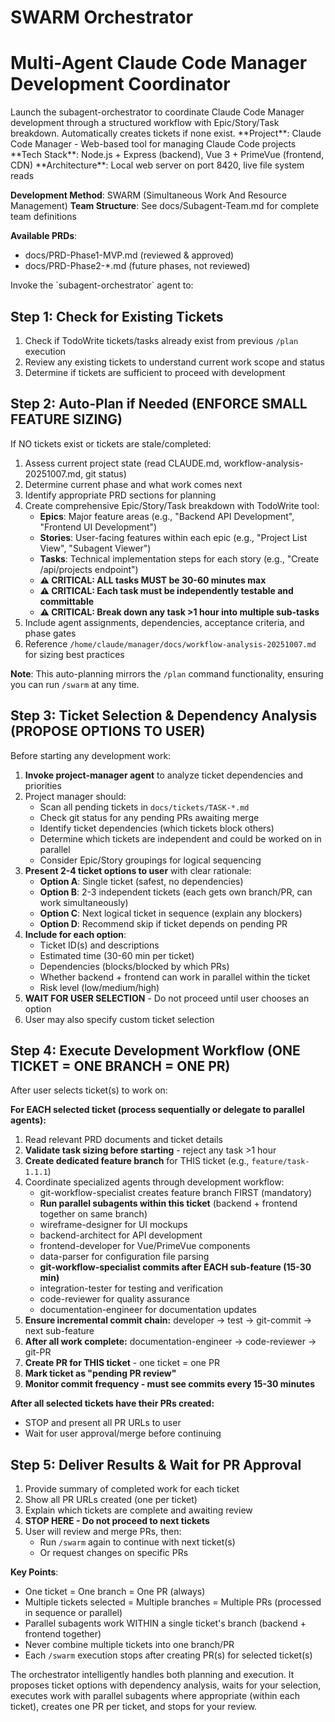 # SWARM Orchestrator
# Multi-Agent Claude Code Manager Development Coordinator

<task>
Launch the subagent-orchestrator to coordinate Claude Code Manager development through a structured workflow with Epic/Story/Task breakdown. Automatically creates tickets if none exist.
</task>

<context>
**Project**: Claude Code Manager - Web-based tool for managing Claude Code projects
**Tech Stack**: Node.js + Express (backend), Vue 3 + PrimeVue (frontend, CDN)
**Architecture**: Local web server on port 8420, live file system reads

**Development Method**: SWARM (Simultaneous Work And Resource Management)
**Team Structure**: See docs/Subagent-Team.md for complete team definitions

**Available PRDs**:
- docs/PRD-Phase1-MVP.md (reviewed & approved)
- docs/PRD-Phase2-*.md (future phases, not reviewed)
</context>

<execution>
Invoke the `subagent-orchestrator` agent to:

## Step 1: Check for Existing Tickets
1. Check if TodoWrite tickets/tasks already exist from previous `/plan` execution
2. Review any existing tickets to understand current work scope and status
3. Determine if tickets are sufficient to proceed with development

## Step 2: Auto-Plan if Needed (ENFORCE SMALL FEATURE SIZING)
If NO tickets exist or tickets are stale/completed:
1. Assess current project state (read CLAUDE.md, workflow-analysis-20251007.md, git status)
2. Determine current phase and what work comes next
3. Identify appropriate PRD sections for planning
4. Create comprehensive Epic/Story/Task breakdown with TodoWrite tool:
   - **Epics**: Major feature areas (e.g., "Backend API Development", "Frontend UI Development")
   - **Stories**: User-facing features within each epic (e.g., "Project List View", "Subagent Viewer")
   - **Tasks**: Technical implementation steps for each story (e.g., "Create /api/projects endpoint")
   - **⚠️ CRITICAL: ALL tasks MUST be 30-60 minutes max**
   - **⚠️ CRITICAL: Each task must be independently testable and committable**
   - **⚠️ CRITICAL: Break down any task >1 hour into multiple sub-tasks**
5. Include agent assignments, dependencies, acceptance criteria, and phase gates
6. Reference `/home/claude/manager/docs/workflow-analysis-20251007.md` for sizing best practices

**Note**: This auto-planning mirrors the `/plan` command functionality, ensuring you can run `/swarm` at any time.

## Step 3: Ticket Selection & Dependency Analysis (PROPOSE OPTIONS TO USER)
Before starting any development work:
1. **Invoke project-manager agent** to analyze ticket dependencies and priorities
2. Project manager should:
   - Scan all pending tickets in `docs/tickets/TASK-*.md`
   - Check git status for any pending PRs awaiting merge
   - Identify ticket dependencies (which tickets block others)
   - Determine which tickets are independent and could be worked on in parallel
   - Consider Epic/Story groupings for logical sequencing
3. **Present 2-4 ticket options to user** with clear rationale:
   - **Option A**: Single ticket (safest, no dependencies)
   - **Option B**: 2-3 independent tickets (each gets own branch/PR, can work simultaneously)
   - **Option C**: Next logical ticket in sequence (explain any blockers)
   - **Option D**: Recommend skip if ticket depends on pending PR
4. **Include for each option**:
   - Ticket ID(s) and descriptions
   - Estimated time (30-60 min per ticket)
   - Dependencies (blocks/blocked by which PRs)
   - Whether backend + frontend can work in parallel within the ticket
   - Risk level (low/medium/high)
5. **WAIT FOR USER SELECTION** - Do not proceed until user chooses an option
6. User may also specify custom ticket selection

## Step 4: Execute Development Workflow (ONE TICKET = ONE BRANCH = ONE PR)
After user selects ticket(s) to work on:

**For EACH selected ticket (process sequentially or delegate to parallel agents):**

1. Read relevant PRD documents and ticket details
2. **Validate task sizing before starting** - reject any task >1 hour
3. **Create dedicated feature branch** for THIS ticket (e.g., `feature/task-1.1.1`)
4. Coordinate specialized agents through development workflow:
   - git-workflow-specialist creates feature branch FIRST (mandatory)
   - **Run parallel subagents within this ticket** (backend + frontend together on same branch)
   - wireframe-designer for UI mockups
   - backend-architect for API development
   - frontend-developer for Vue/PrimeVue components
   - data-parser for configuration file parsing
   - **git-workflow-specialist commits after EACH sub-feature (15-30 min)**
   - integration-tester for testing and verification
   - code-reviewer for quality assurance
   - documentation-engineer for documentation updates
5. **Ensure incremental commit chain:** developer → test → git-commit → next sub-feature
6. **After all work complete:** documentation-engineer → code-reviewer → git-PR
7. **Create PR for THIS ticket** - one ticket = one PR
8. **Mark ticket as "pending PR review"**
9. **Monitor commit frequency - must see commits every 15-30 minutes**

**After all selected tickets have their PRs created:**
- STOP and present all PR URLs to user
- Wait for user approval/merge before continuing

## Step 5: Deliver Results & Wait for PR Approval
1. Provide summary of completed work for each ticket
2. Show all PR URLs created (one per ticket)
3. Explain which tickets are complete and awaiting review
4. **STOP HERE - Do not proceed to next tickets**
5. User will review and merge PRs, then:
   - Run `/swarm` again to continue with next ticket(s)
   - Or request changes on specific PRs

**Key Points**:
- One ticket = One branch = One PR (always)
- Multiple tickets selected = Multiple branches = Multiple PRs (processed in sequence or parallel)
- Parallel subagents work WITHIN a single ticket's branch (backend + frontend together)
- Never combine multiple tickets into one branch/PR
- Each `/swarm` execution stops after creating PR(s) for selected ticket(s)

The orchestrator intelligently handles both planning and execution. It proposes ticket options with dependency analysis, waits for your selection, executes work with parallel subagents where appropriate (within each ticket), creates one PR per ticket, and stops for your review.
</execution>
